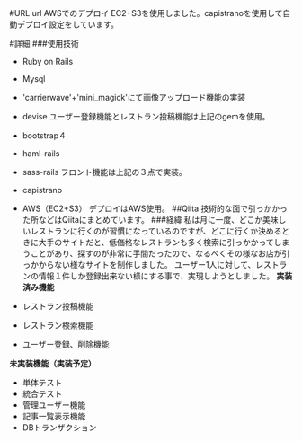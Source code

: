 #URL
url
AWSでのデプロイ
EC2+S3を使用しました。capistranoを使用して自動デプロイ設定をしています。

#詳細
###使用技術
* Ruby on Rails
* Mysql
* 'carrierwave'+'mini_magick'にて画像アップロード機能の実装
* devise
ユーザー登録機能とレストラン投稿機能は上記のgemを使用。


* bootstrap４
* haml-rails
* sass-rails 
フロント機能は上記の３点で実装。

* capistrano
* AWS（EC2+S3）
デプロイはAWS使用。
##Qiita
技術的な面で引っかかった所などはQiitaにまとめています。
###経緯
私は月に一度、どこか美味しいレストランに行くのが習慣になっているのですが、どこに行くか決めるときに大手のサイトだと、低価格なレストランも多く検索に引っかかってしまうことがあり、探すのが非常に手間だったので、なるべくその様なお店が引っかからない様なサイトを制作しました。
ユーザー1人に対して、レストランの情報１件しか登録出来ない様にする事で、実現しようとしました。
**実装済み機能**
* レストラン投稿機能
* レストラン検索機能
* ユーザー登録、削除機能

**未実装機能（実装予定）**
* 単体テスト
* 統合テスト
* 管理ユーザー機能
* 記事一覧表示機能
* DBトランザクション 